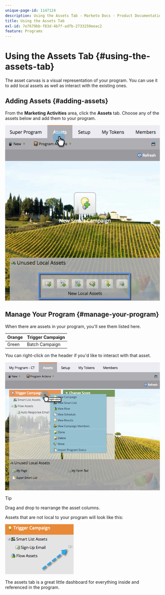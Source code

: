 ```yaml
---
unique-page-id: 1147124
description: Using the Assets Tab - Marketo Docs - Product Documentation
title: Using the Assets Tab
exl-id: 7e7679bb-f83d-4b7f-adfb-2733259eeac2
feature: Programs
---
```

# Using the Assets Tab {#using-the-assets-tab}

The asset canvas is a visual representation of your program. You can use it to add local assets as well as interact with the existing ones.

## Adding Assets {#adding-assets}

From the **Marketing Activities** area, click the **Assets** tab. Choose any of the assets below and add them to your program.

![](assets/programassets.png)

## Manage Your Program  {#manage-your-program}

When there are assets in your program, you'll see them listed here.

| Orange |Trigger Campaign |
|---|---|
| Green |Batch Campaign |

You can right-click on the header if you'd like to interact with that asset.

![](assets/assetsprefilled.png)

>[!TIP]
>
>Drag and drop to rearrange the asset columns.

Assets that are not local to your program will look like this:

![](assets/image2014-9-18-16-3a30-3a33.png)

The assets tab is a great little dashboard for everything inside and referenced in the program.
